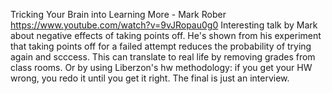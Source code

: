 Tricking Your Brain into Learning More - Mark Rober
https://www.youtube.com/watch?v=9vJRopau0g0
Interesting talk by Mark about negative effects of taking points off. He's shown from his experiment that taking points off for a failed attempt reduces the probability of trying again and scccess. 
This can translate to real life by removing grades from class rooms. Or by using Liberzon's hw methodology: if you get your HW wrong, you redo it until you get it right. The final is just an interview. 
